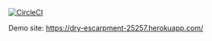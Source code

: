 [![CircleCI](https://circleci.com/gh/EfeBerk1907/dinasour2.svg?style=svg)](https://circleci.com/gh/EfeBerk1907/dinasour2)

Demo site: https://dry-escarpment-25257.herokuapp.com/